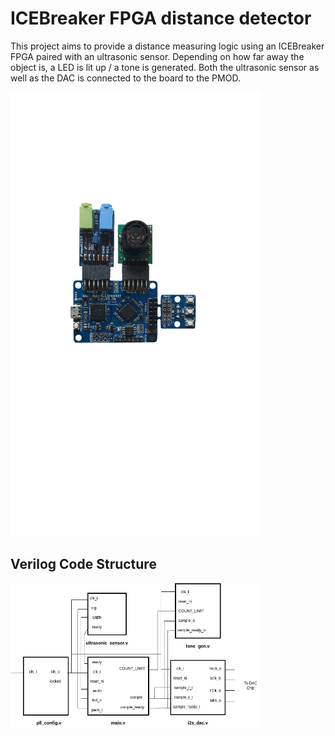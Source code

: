 # ICEBreaker FPGA distance detector
This project aims to provide a distance measuring logic using an ICEBreaker FPGA paired with an ultrasonic sensor.
Depending on how far away the object is, a LED is lit up / a tone is generated. Both the ultrasonic sensor as well as the DAC is connected to the board to the PMOD.

<img src="pictures/board.png" width="400">

## Verilog Code Structure

<img src="pictures/modules.drawio.png" width="400">